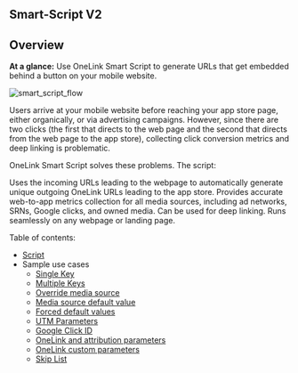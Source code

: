 ## Smart-Script V2

## Overview
**At a glance:** Use OneLink Smart Script to generate URLs that get embedded behind a button on your mobile website.

![smart_script_flow](./images/Smart_Script_flow.png "OneLink Smart Script flow")

Users arrive at your mobile website before reaching your app store page, either organically, or via advertising campaigns. However, since there are two clicks (the first that directs to the web page and the second that directs from the web page to the app store), collecting click conversion metrics and deep linking is problematic. 

OneLink Smart Script solves these problems. The script:

Uses the incoming URLs leading to the webpage to automatically generate unique outgoing OneLink URLs leading to the app store. 
Provides accurate web-to-app metrics collection for all media sources, including ad networks, SRNs, Google clicks, and owned media. 
Can be used for deep linking. 
Runs seamlessly on any webpage or landing page.

Table of contents: 
- [Script](scripts/onelink-smart-script.js)
- Sample use cases
  - [Single Key](https://liaz-af.github.io/af-onelink-smart-script/examples/single_key.html?incmp=gogo&inmedia=email)
  - [Multiple Keys](https://liaz-af.github.io/af-onelink-smart-script/examples/multiple_keys.html?incmp11=gogo11&inmedia22=email22)
  - [Override media source](https://liaz-af.github.io/af-onelink-smart-script/examples/override_mediasource.html?inmedia=old_value)
  - [Media source default value](https://liaz-af.github.io/af-onelink-smart-script/examples/mediasource_default_value.html?inmedia_found=orig_media_value)
  - [Forced default values](https://liaz-af.github.io/af-onelink-smart-script/examples/forced_default_values.html?inmedia_found=plain_media_source)
  - [UTM Parameters](https://liaz-af.github.io/af-onelink-smart-script/examples/utm_parameters.html?utm_campaign=mycmpn&utm_source=mysource)
  - [Google Click ID](https://liaz-af.github.io/af-onelink-smart-script/examples/google_clickid.html?inmedia=email&gclid=1a2b3c&keyword=sale%2Bboat)
  - [OneLink and attribution parameters](https://liaz-af.github.io/af-onelink-smart-script/examples/onelink_parameters.html?inmedia=email&dp_dest=apples&inchnl=this_channel&promo=buy99)
  - [OneLink custom parameters](https://liaz-af.github.io/af-onelink-smart-script/examples/onelink_custom_parameters.html?inmedia=email&dp_dest=apples&pageid=2g4f&productid=shirt12)
  - [Skip List](https://liaz-af.github.io/af-onelink-smart-script/examples/skip_list.html?incmp=gogo&inmedia=email)
